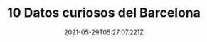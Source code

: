 ---
title: "10 Datos curiosos del Barcelona "
date: 2021-05-29T05:27:07.221Z
featuredimage: /assets/1054.jpg
categoria: Deportes
tags:
  - "#Barcelona"
  - "#Futbol"
  - "#CampNou"
short-description: Estos son 10 datos curiosos que o sabias del Barcelona
mk1: >+
  ### 1.

  ![1050](/assets/1050.jpg "1050")

  El Barça sobre patines
  Además del fútbol y el baloncesto, hay otras disciplinas deportivas que visten las camisetas del club, entre ellas el hockey sobre patines a nivel profesional y el patinaje a nivel aficionado. También hay equipos de rugby, voleibol y baloncesto sentados en silla de ruedas. Una clara apuesta por el deporte en general.

  ### 2.

  ![1051](/assets/1051.jpg "1051")

  El origen de la denominación culé
  Seguro que sabes que a los aficionados se les llama así, pero ¿Te has preguntado porqué se les llama culés a los barcelonistas? En la página web de la Liga cuentan la historia que llevó a que ese sea el nombre con el que se les conoce. Todo se remonta a antes de que existiera el Camp Nou, cuando los partidos se jugaban en el campo de Les Corts. Kubala despertó una gran afición por el conjunto balugrana que hizo que el aforo no fuera suficiente para que todos pudieran disfrutar sentados en los sitios habituales.
mk2: >+
  ### 3.

  ![1052](/assets/1052.jpeg "1052")

  Barça, el apodo cariñoso del equipo
  Hay algunas teorías acerca de el origen del nombre “Barça” como apelativo del club. La historia más aceptada es que un semanario satírico catalán fue quien le puso el nombre, quedando como diminutivo de Barcelona. Otros apuntan a que el nombre se debe al general cartaginés Amilcar Barca, padre de Anibal. En cualquier caso, hoy se hace por comodidad, igual que al Deportivo de la Coruña se le llama Depor o al Atlético de Madrid Atleti.

  ### 4.

  ![1053](/assets/1053.jpg "1053")

  ¿Por qué se celebran los triunfos en Canaletas?
  Cada vez que el Barça gana algo, los aficionados corren a la fuente de Canaletas para celebrarlo. No hace falta que se avise a nadie, porque todo el mundo sabe a dónde hay que ir. ¿Por qué? Hay que remontarse hasta los años 30 para dar respuesta a esta cuestión.
mk3: >+
  ### 5.

  ![1054](/assets/1054.jpg "1054")

  Més que un club
  Cuando entras al Camp Nou, en la grada se puede leer con letras amarillas sobre fondo azul de la zona central la frase Més que un club. Todo el mundo sabe que este es su eslogan pero, ¿conoces el origen de la frase?

  ### 6.

  ![1055](/assets/1055.jpg "1055")

  Hace 50 años que se dijo por primera vez para referirse al Barcelona. Narcis de Carreras, cuando fue elegido presidente del Barça, dijo que es más que un club, más que un sitio donde entretenerse, un espíritu que hay dentro de todos los aficionados. Aunque esta frase se extendió como frase durante las elecciones a presidente 4 años después, cuando Agustí Montal pasó a coger las riendas de la institución.
mk4: >+
  ### 7.

  ![1067](/assets/1067.jpg "1067")

  El Barça juega sobre patines
  No, no es que a Messi le pongan unos patines para salir al campo a marcar goles. Nos referimos a que además del fútbol y el baloncesto, hay otras disciplinas deportivas que visten las camiseta del club, entre ellas el hockey sobre patines a nivel profesional y el patinaje a nivel aficionado. También hay equipos de rugby, voleibol y baloncesto sentado en silla de ruedas. Una clara apuesta por el deporte en general. De momento no hay equipo de bubble football, aunque esto no quiere decir que no se lo hayan planteado, que conste.

  ### 8.

  ![1056](/assets/1056.png "1056")

  ¿Quieres conocer más curiosidades?
  Si te ha picado el gusanillo y quieres saber más acerca de este equipo histórico y sus detalles más curiosos, en la web oficial puedes estar al día con todas las noticias que suceden alrededor del equipo y de las curiosidades más llamativas que tiene el club a lo largo de la historia. ¿Te atreves a comprobar cuánto conoces realmente a uno de los mejores equipos del mundo, sino el mejor?
mk5: >+
  ### 9.

  ![1057](/assets/1057.jpg "1057")

  El Club fue fundado en 1989 por un futbolista suizo llamado Hans Kamper, tras haber publicado un anuncio en el periódico convocando la creación de un club de fútbol. Solo 11 jugadores se presentaron a razón del anuncio, liderados por Joan Gamper, naciendo así lo que hoy conocemos como el FC Barcelona.

  ### 10.

  ![1058](/assets/1058.jpg "1058")

  \-El “Camp Nou”Campo Nuevo, fue construido en 1957. Tiene una capacidad para 99,000 personas haciéndolo el estadio más grande de Europa y el tercero del mundo. Aunque el estadio tuvo, en un principio, la misma capacidad para alojar espectadores que el Estadio Maracaná en Brasil, se tuvo que reducir la cantidad de gente permitida por cuestiones de seguridad.
---